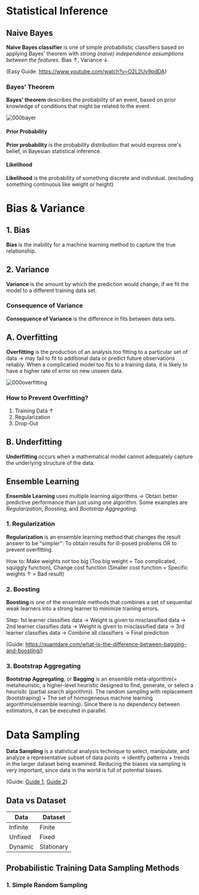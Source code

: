 # Statistical Inference
## Naive Bayes
**Naive Bayes classifier** is one of simple probabilistic classifiers based on applying Bayes' theorem with *strong (naive) independence assumptions between the features*. Bias ↑, Variance ↓.

(Easy Guide: https://www.youtube.com/watch?v=O2L2Uv9pdDA)

### Bayes' Theorem
**Bayes' theorem** describes the probability of an event, based on prior knowledge of conditions that might be related to the event.

![000bayer](https://user-images.githubusercontent.com/48712088/203980793-6985a66f-bd60-40fc-8486-5160126a23ab.jpg)

#### Prior Probability
**Prior probability** is the probability distribution that would express one's belief, in Bayesian statistical inference.
#### Likelihood
**Likelihood** is the probability of something discrete and individual. (excluding something continuous like weight or height)

# Bias & Variance

## 1. Bias
**Bias** is the inability for a machine learning method to capture the true relationship.

## 2. Variance
**Variance** is the amount by which the prediction would change, if we fit the model to a different training data set.

### Consequence of Variance
**Consequence of Variance** is the difference in fits between data sets.

## A. Overfitting
**Overfitting** is the production of an analysis too fitting to a particular set of data → may fail to fit to additional data or predict future observations reliably. When a complicatied model too fits to a training data, it is likely to have a higher rate of error on new unseen data.

![000overfitting](https://user-images.githubusercontent.com/48712088/203996143-2a91d684-46e4-486d-9bd0-da338a468a87.png)

### How to Prevent Overfitting?
1. Training Data ↑
2. Regularization
3. Drop-Out

## B. Underfitting
**Underfitting** occurs when a mathematical model cannot adequately capture the underlying structure of the data.

## Ensemble Learning
**Ensemble Learning** uses multiple learning algorithms → Obtain better predictive performance than just using one algorithm. Some examples are *Regularization*, *Boosting*, and *Bootstrap Aggregating*.

### 1. Regularization
**Regularization** is an ensemble learning method that changes the result answer to be "simpler": To obtain results for ill-posed problems OR to prevent overfitting.

How to: Make weights not too big (Too big weight = Too complicated, squiggly function), Change cost function (Smaller cost function = Specific weights ↑ = Bad result)
### 2. Boosting
**Boosting** is one of the ensemble methods that combines a set of sequential weak learners into a strong learner to minimize training errors.

Step: 1st learner classifies data → Weight is given to misclassified data → 2nd learner classifies data → Weight is given to misclassified data → 3rd learner classifies data → Combine all classifiers → Final prediction

(Guide: https://quantdare.com/what-is-the-difference-between-bagging-and-boosting/)
### 3. Bootstrap Aggregating
**Bootstrap Aggregating**, or **Bagging** is an ensemble meta-algorithm(= metaheuristic, a higher-level heuristic designed to find, generate, or select a heurisitc (partial search algorithm)). The random sampling with replacement (bootstraping) + The set of homogeneous machine learning algorithms(ensemble learning). Since there is no dependency between estimators, it can be executed in parallel.

# Data Sampling
**Data Sampling** is a statistical analysis technique to select, manipulate, and analyze a representative subset of data points → identify patterns + trends in the larger dataset being examined. Reducing the biases via sampling is very important, since data in the world is full of potential biases.

(Guide: [Guide 1](https://towardsdatascience.com/5-probabilistic-training-data-sampling-methods-in-machine-learning-460f2d6ffd9), [Guide 2](https://www.techtarget.com/searchbusinessanalytics/definition/data-sampling))
## Data vs Dataset
| Data | Dataset |
| ---- | ------- |
| Infinite | Finite |
| Unfixed | Fixed |
| Dynamic | Stationary |

## Probabilistic Training Data Sampling Methods
### 1. Simple Random Sampling
